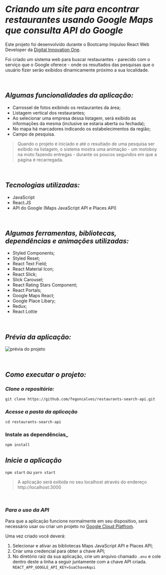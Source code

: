 # **_Criando um site para encontrar restaurantes usando Google Maps que consulta API do Google_**

Este projeto foi desenvolvido durante o Bootcamp Impulso React Web Developer da [Digital Innovation One](https://digitalinnovation.one/).

Foi criado um sistema web para buscar restaurantes - parecido com o serviço que o Google oferece - onde os resultados das pesquisas que o usuário fizer serão exibidos dinamicamente próximo a sua localidade.



&nbsp;
## **_Algumas funcionalidades da aplicação:_**
* Carrossel de fotos exibindo os restaurantes da área;
* Listagem vertical dos restaurantes;
* Ao selecionar uma empresa dessa listagem, será exibido as informações da mesma (inclusive se estaria aberta ou fechada);
* No mapa há marcadores indicando os estabelecimentos da região;
* Campo de pesquisa.
> Quando o projeto é iniciado e até o resultado de uma pesquisa ser exibido na listagem, o sistema mostra uma animação - um motoboy na moto fazendo entregas - durante os poucos segundos em que a página é recarregada.



&nbsp;
## **_Tecnologias utilizadas:_**
* JavaScript
* React.JS
* API do Google (Maps JavaScript API e Places API)



&nbsp;
## **_Algumas ferramentas, bibliotecas, dependências e animações utilizadas:_**
* Styled Components;
* Styled Reset;
* React Text Field;
* React Material Icon;
* React Slick;
* Slick Carousel;
* React Rating Stars Component;
* React Portals;
* Google Maps React;
* Google Place Libary;
* Redux;
* React Lottie


&nbsp;
## **_Prévia da aplicação:_**
![prévia do projeto](https://fernandagoncalves.com.br/github/restaurants.gif)



&nbsp;
## **_Como executar o projeto:_**
### _Clone o repositório:_
`git clone https://github.com/fegoncalves/restaurants-search-api.git`

### _Acesse a pasta da aplicação_
`cd restaurants-search-api`

### Instale as dependências_
`npm install`

## _Inicie a aplicação_
`npm start` ou `yarn start`
> A aplicação será exibida no seu localhost através do endereço http://localhost:3000 



&nbsp;
### **_Para o uso da API_**
Para que a aplicação funcione normalmente em seu dispositivo, será necessário usar ou criar um projeto no [Google Cloud Platfrom](https://cloud.google.com/). 

Uma vez criado você deverá:
1. Selecionar e ativar as bibliotecas Maps JavaScript API e Places API;
2. Criar uma credencial para obter a chave API;
3. No diretório raíz da sua aplicação, crie um arquivo chamado `.env` e cole dentro deste a linha a seguir juntamente com a chave API criada.
`REACT_APP_GOOGLE_API_KEY=SuaChaveAqui`

